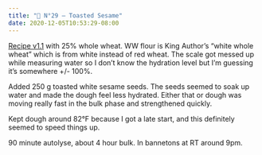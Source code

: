```yaml
---
title: "🍞 N°29 — Toasted Sesame"
date: 2020-12-05T10:53:29-08:00
---
```


[Recipe v1.1](/entries/bread-recipt-v.1) with 25% whole wheat. WW flour is King Author’s “white whole wheat” which is from white instead of red wheat. The scale got messed up while measuring water so I don’t know the hydration level but I’m guessing it’s somewhere +/- 100%.

Added 250 g toasted white sesame seeds. The seeds seemed to soak up water and made the dough feel less hydrated. Either that or dough was moving really fast in the bulk phase and strengthened quickly.

Kept dough around 82°F because I got a late start, and this definitely seemed to speed things up.

90 minute autolyse, about 4 hour bulk. In bannetons at RT around 9pm. 
